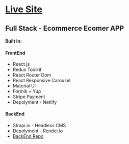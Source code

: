 <h1><a href="https://ecomer3.netlify.app/"> Live Site </a></h1>

<h2>Full Stack - Ecommerce Ecomer APP</h2>

<h4>Built in:</h4>
<h4>FrontEnd</h4>
<ul>
<li>React.js</li>
<li>Redux Toolkit</li>
<li>React Router Dom</li>
<li>React Responsive Carousel</li>
<li>Material UI</li>
<li>Formik + Yup</>
<li>Stripe Payment</li>
<li>Depolyment - Netlify</li>

</ul>

<h4>BackEnd</h4>
<ul>
<li>Strapi.io - Headless CMS </li>
<li>Depolyment - Render.io </li>
<li><a href="https://github.com/irfandayan/strapi-server-ecomer"> BackEnd Repo </a></li>
</ul>
